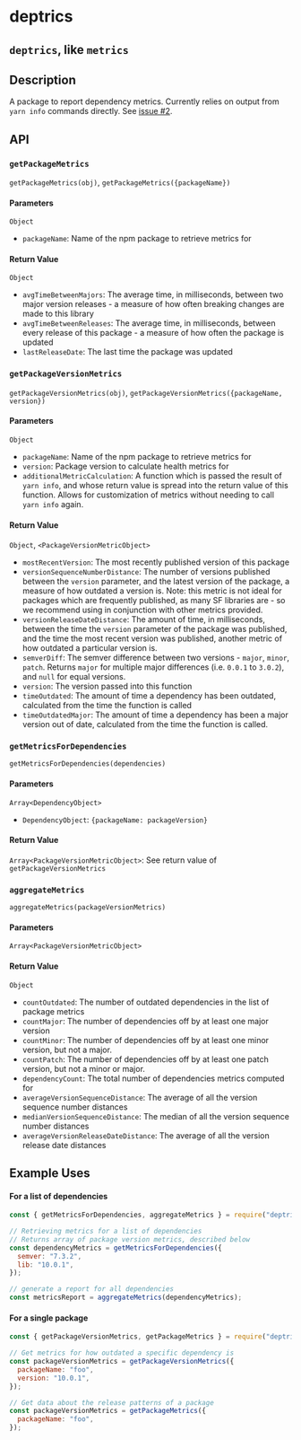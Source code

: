 # deptrics

## `deptrics`, like `metrics`

## Description

A package to report dependency metrics. Currently relies on output from `yarn info` commands directly. See [issue #2](https://github.com/finn-orsini/deptrics/issues/2).

## API

### `getPackageMetrics`

`getPackageMetrics(obj)`, `getPackageMetrics({packageName})`

#### Parameters

`Object`

- `packageName`: Name of the npm package to retrieve metrics for

#### Return Value

`Object`

- `avgTimeBetweenMajors`: The average time, in milliseconds, between two major
  version releases - a measure of how often breaking changes are made to this
  library
- `avgTimeBetweenReleases`: The average time, in milliseconds, between every
  release of this package - a measure of how often the package is updated
- `lastReleaseDate`: The last time the package was updated

### `getPackageVersionMetrics`

`getPackageVersionMetrics(obj)`,
`getPackageVersionMetrics({packageName, version})`

#### Parameters

`Object`

- `packageName`: Name of the npm package to retrieve metrics for
- `version`: Package version to calculate health metrics for
- `additionalMetricCalculation`: A function which is passed the result of
  `yarn info`, and whose return value is spread into the return value of this
  function. Allows for customization of metrics without needing to call
  `yarn info` again.

#### Return Value

`Object`, `<PackageVersionMetricObject>`

- `mostRecentVersion`: The most recently published version of this package
- `versionSequenceNumberDistance`: The number of versions published between the
  `version` parameter, and the latest version of the package, a measure of how
  outdated a version is. Note: this metric is not ideal for packages which are
  frequently published, as many SF libraries are - so we recommend using in
  conjunction with other metrics provided.
- `versionReleaseDateDistance`: The amount of time, in milliseconds, between the
  time the `version` parameter of the package was published, and the time the
  most recent version was published, another metric of how outdated a particular
  version is.
- `semverDiff`: The semver difference between two versions - `major`, `minor`,
  `patch`. Returns `major` for multiple major differences (i.e. `0.0.1` to
  `3.0.2`), and `null` for equal versions.
- `version`: The version passed into this function
- `timeOutdated`: The amount of time a dependency has been outdated, calculated
  from the time the function is called
- `timeOutdatedMajor`: The amount of time a dependency has been a major version
  out of date, calculated from the time the function is called.

### `getMetricsForDependencies`

`getMetricsForDependencies(dependencies)`

#### Parameters

`Array<DependencyObject>`

- `DependencyObject`: `{packageName: packageVersion}`

#### Return Value

`Array<PackageVersionMetricObject>`: See return value of
`getPackageVersionMetrics`

### `aggregateMetrics`

`aggregateMetrics(packageVersionMetrics)`

#### Parameters

`Array<PackageVersionMetricObject>`

#### Return Value

`Object`

- `countOutdated`: The number of outdated dependencies in the list of package
  metrics
- `countMajor`: The number of dependencies off by at least one major version
- `countMinor`: The number of dependencies off by at least one minor version,
  but not a major.
- `countPatch`: The number of dependencies off by at least one patch version,
  but not a minor or major.
- `dependencyCount`: The total number of dependencies metrics computed for
- `averageVersionSequenceDistance`: The average of all the version sequence
  number distances
- `medianVersionSequenceDistance`: The median of all the version sequence number
  distances
- `averageVersionReleaseDateDistance`: The average of all the version release
  date distances

## Example Uses

#### For a list of dependencies

```js
const { getMetricsForDependencies, aggregateMetrics } = require("deptrics");

// Retrieving metrics for a list of dependencies
// Returns array of package version metrics, described below
const dependencyMetrics = getMetricsForDependencies({
  semver: "7.3.2",
  lib: "10.0.1",
});

// generate a report for all dependencies
const metricsReport = aggregateMetrics(dependencyMetrics);
```

#### For a single package

```js
const { getPackageVersionMetrics, getPackageMetrics } = require("deptrics");

// Get metrics for how outdated a specific dependency is
const packageVersionMetrics = getPackageVersionMetrics({
  packageName: "foo",
  version: "10.0.1",
});

// Get data about the release patterns of a package
const packageVersionMetrics = getPackageMetrics({
  packageName: "foo",
});
```
